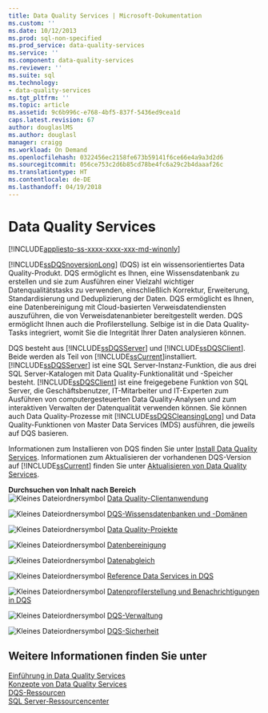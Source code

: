 ```yaml
---
title: Data Quality Services | Microsoft-Dokumentation
ms.custom: ''
ms.date: 10/12/2013
ms.prod: sql-non-specified
ms.prod_service: data-quality-services
ms.service: ''
ms.component: data-quality-services
ms.reviewer: ''
ms.suite: sql
ms.technology:
- data-quality-services
ms.tgt_pltfrm: ''
ms.topic: article
ms.assetid: 9c6b996c-e768-4bf5-837f-5436ed9cea1d
caps.latest.revision: 67
author: douglaslMS
ms.author: douglasl
manager: craigg
ms.workload: On Demand
ms.openlocfilehash: 0322456ec2158fe673b59141f6ce66e4a9a3d2d6
ms.sourcegitcommit: 056ce753c2d6b85cd78be4fc6a29c2b4daaaf26c
ms.translationtype: HT
ms.contentlocale: de-DE
ms.lasthandoff: 04/19/2018
---
```

# <a name="data-quality-services"></a>Data Quality Services

[!INCLUDE[appliesto-ss-xxxx-xxxx-xxx-md-winonly](../includes/appliesto-ss-xxxx-xxxx-xxx-md-winonly.md)]

 [!INCLUDE[ssDQSnoversionLong](../includes/ssdqsnoversionlong-md.md)] (DQS) ist ein wissensorientiertes Data Quality-Produkt. DQS ermöglicht es Ihnen, eine Wissensdatenbank zu erstellen und sie zum Ausführen einer Vielzahl wichtiger Datenqualitätstasks zu verwenden, einschließlich Korrektur, Erweiterung, Standardisierung und Deduplizierung der Daten. DQS ermöglicht es Ihnen, eine Datenbereinigung mit Cloud-basierten Verweisdatendiensten auszuführen, die von Verweisdatenanbieter bereitgestellt werden. DQS ermöglicht Ihnen auch die Profilerstellung. Selbige ist in die Data Quality-Tasks integriert, womit Sie die Integrität Ihrer Daten analysieren können.  
  
 DQS besteht aus [!INCLUDE[ssDQSServer](../includes/ssdqsserver-md.md)] und [!INCLUDE[ssDQSClient](../includes/ssdqsclient-md.md)]. Beide werden als Teil von [!INCLUDE[ssCurrent](../includes/sscurrent-md.md)]installiert. [!INCLUDE[ssDQSServer](../includes/ssdqsserver-md.md)] ist eine SQL Server-Instanz-Funktion, die aus drei SQL Server-Katalogen mit Data Quality-Funktionalität und -Speicher besteht. [!INCLUDE[ssDQSClient](../includes/ssdqsclient-md.md)] ist eine freigegebene Funktion von SQL Server, die Geschäftsbenutzer, IT-Mitarbeiter und IT-Experten zum Ausführen von computergesteuerten Data Quality-Analysen und zum interaktiven Verwalten der Datenqualität verwenden können. Sie können auch Data Quality-Prozesse mit [!INCLUDE[ssDQSCleansingLong](../includes/ssdqscleansinglong-md.md)] und Data Quality-Funktionen von Master Data Services (MDS) ausführen, die jeweils auf DQS basieren.  
  
 Informationen zum Installieren von DQS finden Sie unter [Install Data Quality Services](../data-quality-services/install-windows/install-data-quality-services.md). Informationen zum Aktualisieren der vorhandenen DQS-Version auf [!INCLUDE[ssCurrent](../includes/sscurrent-md.md)] finden Sie unter [Aktualisieren von Data Quality Services](../database-engine/install-windows/upgrade-data-quality-services.md).  
  
 **Durchsuchen von Inhalt nach Bereich**  
 ![Kleines Dateiordnersymbol](../analysis-services/media/filefolder-small.png "Small File Folder Icon") [Data Quality-Clientanwendung](../data-quality-services/data-quality-client-application.md)  
  
 ![Kleines Dateiordnersymbol](../analysis-services/media/filefolder-small.png "Small File Folder Icon") [DQS-Wissensdatenbanken und -Domänen](../data-quality-services/dqs-knowledge-bases-and-domains.md)  
  
 ![Kleines Dateiordnersymbol](../analysis-services/media/filefolder-small.png "Small File Folder Icon") [Data Quality-Projekte](../data-quality-services/data-quality-projects-dqs.md)  
  
 ![Kleines Dateiordnersymbol](../analysis-services/media/filefolder-small.png "Small File Folder Icon") [Datenbereinigung](../data-quality-services/data-cleansing.md)  
  
 ![Kleines Dateiordnersymbol](../analysis-services/media/filefolder-small.png "Small File Folder Icon") [Datenabgleich](../data-quality-services/data-matching.md)  
  
 ![Kleines Dateiordnersymbol](../analysis-services/media/filefolder-small.png "Small File Folder Icon") [Reference Data Services in DQS](../data-quality-services/reference-data-services-in-dqs.md)  
  
 ![Kleines Dateiordnersymbol](../analysis-services/media/filefolder-small.png "Small File Folder Icon") [Datenprofilerstellung und Benachrichtigungen in DQS](../data-quality-services/data-profiling-and-notifications-in-dqs.md)  
  
 ![Kleines Dateiordnersymbol](../analysis-services/media/filefolder-small.png "Small File Folder Icon") [DQS-Verwaltung](../data-quality-services/dqs-administration.md)  
  
 ![Kleines Dateiordnersymbol](../analysis-services/media/filefolder-small.png "Small File Folder Icon") [DQS-Sicherheit](../data-quality-services/dqs-security.md)  
  
## <a name="see-also"></a>Weitere Informationen finden Sie unter  
 [Einführung in Data Quality Services](../data-quality-services/introduction-to-data-quality-services.md)   
 [Konzepte von Data Quality Services](../data-quality-services/data-quality-services-concepts.md)   
 [DQS-Ressourcen](http://technet.microsoft.com/sqlserver/hh780961)   
 [SQL Server-Ressourcencenter](http://go.microsoft.com/fwlink/?linkID=219676)  
  
  
